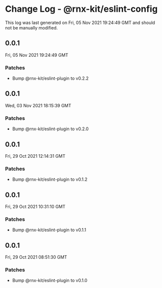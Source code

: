 # Change Log - @rnx-kit/eslint-config

This log was last generated on Fri, 05 Nov 2021 19:24:49 GMT and should not be manually modified.

<!-- Start content -->

## 0.0.1

Fri, 05 Nov 2021 19:24:49 GMT

### Patches

- Bump @rnx-kit/eslint-plugin to v0.2.2

## 0.0.1

Wed, 03 Nov 2021 18:15:39 GMT

### Patches

- Bump @rnx-kit/eslint-plugin to v0.2.0

## 0.0.1

Fri, 29 Oct 2021 12:14:31 GMT

### Patches

- Bump @rnx-kit/eslint-plugin to v0.1.2

## 0.0.1

Fri, 29 Oct 2021 10:31:10 GMT

### Patches

- Bump @rnx-kit/eslint-plugin to v0.1.1

## 0.0.1

Fri, 29 Oct 2021 08:51:30 GMT

### Patches

- Bump @rnx-kit/eslint-plugin to v0.1.0
